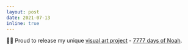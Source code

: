 ```yaml
---
layout: post
date: 2021-07-13
inline: true
---
```


👨‍🎨 Proud to release my unique <a href="https://twitter.com/miyka_el/status/1278034094576844800">visual art project</a> - <a href="https://www.youtube.com/watch?v=DC1KHAxE7mo">7777 days of Noah</a>.

